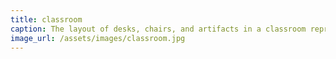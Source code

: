 ```yaml
---
title: classroom
caption: The layout of desks, chairs, and artifacts in a classroom represents a particular way of economic production. Therefore, the traditional classroom layout, with the instructor at the top and the students attending, stands for the industrial age, which was based on discipline and hierarchy.
image_url: /assets/images/classroom.jpg
---
```

